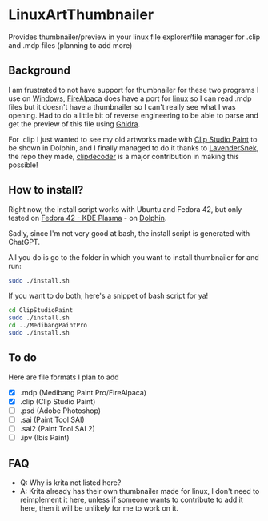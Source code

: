 # LinuxArtThumbnailer
 Provides thumbnailer/preview in your linux file explorer/file manager for .clip and .mdp files (planning to add more)

## Background
I am frustrated to not have support for thumbnailer for these two programs I use on [Windows](https://www.reddit.com/r/microsoftsucks/comments/1e19ouu/windows_is_the_worst_piece_of_shit_ever_its_not/), [FireAlpaca](https://firealpaca.com/) does have a port for [linux](https://firealpaca.com/download/) so I can read .mdp files but it doesn't have a thumbnailer so I can't really see what I was opening. Had to do a little bit of reverse engineering to be able to parse and get the preview of this file using [Ghidra](https://github.com/NationalSecurityAgency/ghidra).

For .clip I just wanted to see my old artworks made with [Clip Studio Paint](https://www.clipstudio.net/en/) to be shown in Dolphin, and I finally managed to do it thanks to [LavenderSnek](https://github.com/LavenderSnek), the repo they made, [clipdecoder](https://github.com/LavenderSnek/clipdecode) is a major contribution in making this possible!


## How to install?
Right now, the install script works with Ubuntu and Fedora 42, but only tested on [Fedora 42 - KDE Plasma](https://fedoraproject.org/wiki/Releases/42/ChangeSet) - on [Dolphin](https://apps.kde.org/dolphin/).

Sadly, since I'm not very good at bash, the install script is generated with ChatGPT.

All you do is go to the folder in which you want to install thumbnailer for and run:

```bash
sudo ./install.sh
```

If you want to do both, here's a snippet of bash script for ya!

```bash
cd ClipStudioPaint
sudo ./install.sh
cd ../MedibangPaintPro
sudo ./install.sh
```

## To do
Here are file formats I plan to add
- [x] .mdp (Medibang Paint Pro/FireAlpaca)
- [x] .clip (Clip Studio Paint)
- [ ] .psd (Adobe Photoshop)
- [ ] .sai (Paint Tool SAI)
- [ ] .sai2 (Paint Tool SAI 2)
- [ ] .ipv (Ibis Paint)

## FAQ
- Q: Why is krita not listed here?
- A: Krita already has their own thumbnailer made for linux, I don't need to reimplement it here, unless if someone wants to contribute to add it here, then it will be unlikely for me to work on it.